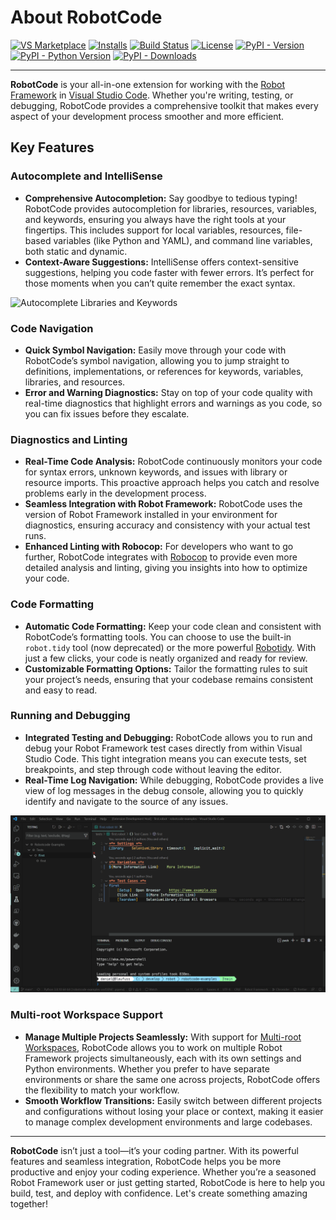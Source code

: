 # About RobotCode

[![VS Marketplace](https://img.shields.io/visual-studio-marketplace/v/d-biehl.robotcode?style=flat&label=VS%20Marketplace&logo=visual-studio-code)](https://marketplace.visualstudio.com/items?itemName=d-biehl.robotcode)
[![Installs](https://img.shields.io/visual-studio-marketplace/i/d-biehl.robotcode?style=flat)](https://marketplace.visualstudio.com/items?itemName=d-biehl.robotcode)
[![Build Status](https://img.shields.io/github/actions/workflow/status/robotcodedev/robotcode/build-test-package-publish.yml?branch=main&style=flat&logo=github)](https://github.com/robotcodedev/robotcode/actions?query=workflow:build_test_package_publish)
[![License](https://img.shields.io/github/license/robotcodedev/robotcode?style=flat&logo=apache)](https://github.com/robotcodedev/robotcode/blob/master/LICENSE)
[![PyPI - Version](https://img.shields.io/pypi/v/robotcode.svg?style=flat)](https://pypi.org/project/robotcode)
[![PyPI - Python Version](https://img.shields.io/pypi/pyversions/robotcode.svg?style=flat)](https://pypi.org/project/robotcode)
[![PyPI - Downloads](https://img.shields.io/pypi/dm/robotcode.svg?style=flat&label=downloads)](https://pypi.org/project/robotcode/)

---

**RobotCode** is your all-in-one extension for working with the [Robot Framework](https://robotframework.org/) in [Visual Studio Code](https://code.visualstudio.com/). Whether you're writing, testing, or debugging, RobotCode provides a comprehensive toolkit that makes every aspect of your development process smoother and more efficient.

## Key Features

### Autocomplete and IntelliSense

- **Comprehensive Autocompletion:** Say goodbye to tedious typing! RobotCode provides autocompletion for libraries, resources, variables, and keywords, ensuring you always have the right tools at your fingertips. This includes support for local variables, resources, file-based variables (like Python and YAML), and command line variables, both static and dynamic.
- **Context-Aware Suggestions:** IntelliSense offers context-sensitive suggestions, helping you code faster with fewer errors. It’s perfect for those moments when you can’t quite remember the exact syntax.

![Autocomplete Libraries and Keywords](images/autocomplete1.gif)

### Code Navigation

- **Quick Symbol Navigation:** Easily move through your code with RobotCode’s symbol navigation, allowing you to jump straight to definitions, implementations, or references for keywords, variables, libraries, and resources.
- **Error and Warning Diagnostics:** Stay on top of your code quality with real-time diagnostics that highlight errors and warnings as you code, so you can fix issues before they escalate.

### Diagnostics and Linting

- **Real-Time Code Analysis:** RobotCode continuously monitors your code for syntax errors, unknown keywords, and issues with library or resource imports. This proactive approach helps you catch and resolve problems early in the development process.
- **Seamless Integration with Robot Framework:** RobotCode uses the version of Robot Framework installed in your environment for diagnostics, ensuring accuracy and consistency with your actual test runs.
- **Enhanced Linting with Robocop:** For developers who want to go further, RobotCode integrates with [Robocop](https://robocop.readthedocs.io/) to provide even more detailed analysis and linting, giving you insights into how to optimize your code.

### Code Formatting

- **Automatic Code Formatting:** Keep your code clean and consistent with RobotCode’s formatting tools. You can choose to use the built-in `robot.tidy` tool (now deprecated) or the more powerful [Robotidy](https://robotidy.readthedocs.io/). With just a few clicks, your code is neatly organized and ready for review.
- **Customizable Formatting Options:** Tailor the formatting rules to suit your project’s needs, ensuring that your codebase remains consistent and easy to read.

### Running and Debugging

- **Integrated Testing and Debugging:** RobotCode allows you to run and debug your Robot Framework test cases directly from within Visual Studio Code. This tight integration means you can execute tests, set breakpoints, and step through code without leaving the editor.
- **Real-Time Log Navigation:** While debugging, RobotCode provides a live view of log messages in the debug console, allowing you to quickly identify and navigate to the source of any issues.

![Running Tests](images/running_tests.gif)

### Multi-root Workspace Support

- **Manage Multiple Projects Seamlessly:** With support for [Multi-root Workspaces](https://code.visualstudio.com/docs/editor/multi-root-workspaces), RobotCode allows you to work on multiple Robot Framework projects simultaneously, each with its own settings and Python environments. Whether you prefer to have separate environments or share the same one across projects, RobotCode offers the flexibility to match your workflow.
- **Smooth Workflow Transitions:** Easily switch between different projects and configurations without losing your place or context, making it easier to manage complex development environments and large codebases.

---

**RobotCode** isn’t just a tool—it’s your coding partner. With its powerful features and seamless integration, RobotCode helps you be more productive and enjoy your coding experience. Whether you’re a seasoned Robot Framework user or just getting started, RobotCode is here to help you build, test, and deploy with confidence. Let's create something amazing together!
